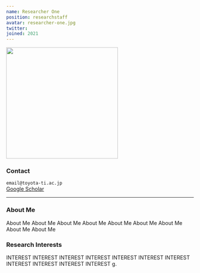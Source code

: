 ```yaml
---
name: Researcher One
position: researchstaff
avatar: researcher-one.jpg
twitter:
joined: 2021
---
```


<img width="300" src="{{site.baseurl}}/images/people/{{page.avatar}}" data-action="zoom">

### Contact

<i class="fa fa-envelope-o"></i>  `email@toyota-ti.ac.jp`<br>
<i class="fa fa-bar-chart"></i> [Google Scholar](https://scholar.google.com/ddddddddddddd) <br>

<hr>

### About Me

 About Me  About Me  About Me   About Me   About Me   About Me   About Me   About Me   About Me  

### Research Interests

INTEREST INTEREST INTEREST INTEREST INTEREST INTEREST INTEREST INTEREST INTEREST INTEREST INTEREST g.
